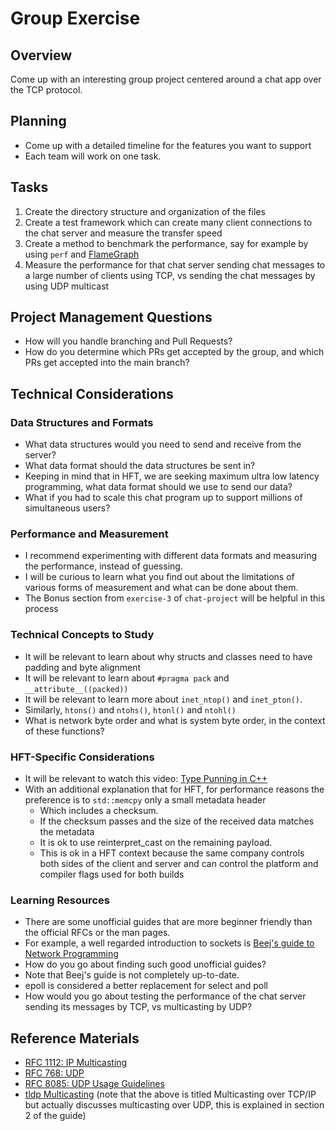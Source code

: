# Group Exercise

## Overview
Come up with an interesting group project centered around a chat app over the TCP protocol.

## Planning
- Come up with a detailed timeline for the features you want to support
- Each team will work on one task. 

## Tasks
1. Create the directory structure and organization of the files
2. Create a test framework which can create many client connections to the chat server and measure the transfer speed
3. Create a method to benchmark the performance, say for example by using `perf` and [FlameGraph](https://github.com/brendangregg/FlameGraph)
4. Measure the performance for that chat server sending chat messages to a large number of clients using TCP, vs sending the chat messages by using UDP multicast

## Project Management Questions
- How will you handle branching and Pull Requests?
- How do you determine which PRs get accepted by the group, and which PRs get accepted into the main branch?

## Technical Considerations
### Data Structures and Formats
- What data structures would you need to send and receive from the server? 
- What data format should the data structures be sent in?
- Keeping in mind that in HFT, we are seeking maximum ultra low latency programming, what data format should we use to send our data?
- What if you had to scale this chat program up to support millions of simultaneous users?

### Performance and Measurement
- I recommend experimenting with different data formats and measuring the performance, instead of guessing.
- I will be curious to learn what you find out about the limitations of various forms of measurement and what can be done about them.
- The Bonus section from `exercise-3` of `chat-project` will be helpful in this process

### Technical Concepts to Study
- It will be relevant to learn about why structs and classes need to have padding and byte alignment
- It will be relevant to learn about `#pragma pack` and `__attribute__((packed))` 
- It will be relevant to learn more about `inet_ntop()` and `inet_pton()`.
- Similarly, `htons()` and `ntohs()`, `htonl()` and `ntohl()`
- What is network byte order and what is system byte order, in the context of these functions?

### HFT-Specific Considerations
- It will be relevant to watch this video: [Type Punning in C++](https://www.youtube.com/watch?v=_qzMpk-22cc)
- With an additional explanation that for HFT, for performance reasons the preference is to `std::memcpy` only a small metadata header
  - Which includes a checksum. 
  - If the checksum passes and the size of the received data matches the metadata 
  - It is ok to use reinterpret_cast on the remaining payload.
  - This is ok in a HFT context because the same company controls both sides of the client and server and can control the platform and compiler flags used for both builds

### Learning Resources
- There are some unofficial guides that are more beginner friendly than the official RFCs or the man pages.
- For example, a well regarded introduction to sockets is [Beej's guide to Network Programming](https://beej.us/guide/bgnet/html/)
- How do you go about finding such good unofficial guides? 
- Note that Beej's guide is not completely up-to-date.
- epoll is considered a better replacement for select and poll
- How would you go about testing the performance of the chat server sending its messages by TCP, vs multicasting by UDP?

## Reference Materials
- [RFC 1112: IP Multicasting](https://www.rfc-editor.org/rfc/rfc1112)
- [RFC 768: UDP](https://datatracker.ietf.org/doc/html/rfc0768)
- [RFC 8085: UDP Usage Guidelines](https://datatracker.ietf.org/doc/html/rfc8085)
- [tldp Multicasting](https://tldp.org/HOWTO/Multicast-HOWTO.html) (note that the above is titled Multicasting over TCP/IP but actually discusses multicasting over UDP, this is explained in section 2 of the guide)